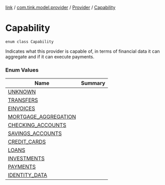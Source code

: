 [link](../../../index.md) / [com.tink.model.provider](../../index.md) / [Provider](../index.md) / [Capability](./index.md)

# Capability

`enum class Capability`

Indicates what this provider is capable of, in terms of financial data it can aggregate and if it can execute payments.

### Enum Values

| Name | Summary |
|---|---|
| [UNKNOWN](-u-n-k-n-o-w-n.md) |  |
| [TRANSFERS](-t-r-a-n-s-f-e-r-s.md) |  |
| [EINVOICES](-e-i-n-v-o-i-c-e-s.md) |  |
| [MORTGAGE_AGGREGATION](-m-o-r-t-g-a-g-e_-a-g-g-r-e-g-a-t-i-o-n.md) |  |
| [CHECKING_ACCOUNTS](-c-h-e-c-k-i-n-g_-a-c-c-o-u-n-t-s.md) |  |
| [SAVINGS_ACCOUNTS](-s-a-v-i-n-g-s_-a-c-c-o-u-n-t-s.md) |  |
| [CREDIT_CARDS](-c-r-e-d-i-t_-c-a-r-d-s.md) |  |
| [LOANS](-l-o-a-n-s.md) |  |
| [INVESTMENTS](-i-n-v-e-s-t-m-e-n-t-s.md) |  |
| [PAYMENTS](-p-a-y-m-e-n-t-s.md) |  |
| [IDENTITY_DATA](-i-d-e-n-t-i-t-y_-d-a-t-a.md) |  |
